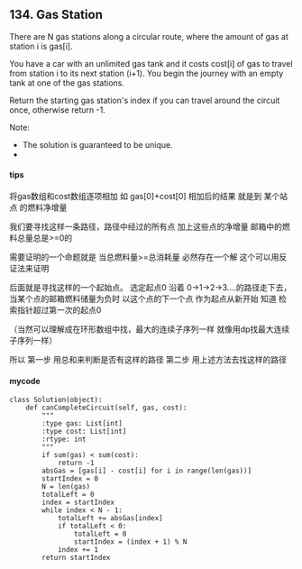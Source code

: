 ## 134. Gas Station

There are N gas stations along a circular route, where the amount of gas at station i is gas[i].

You have a car with an unlimited gas tank and it costs cost[i] of gas to travel from station i to its next station (i+1). You begin the journey with an empty tank at one of the gas stations.

Return the starting gas station's index if you can travel around the circuit once, otherwise return -1.

Note:
- The solution is guaranteed to be unique.
- 


#### tips
将gas数组和cost数组逐项相加 如 gas[0]+cost[0]
相加后的结果 就是到 某个站点 的燃料净增量

我们要寻找这样一条路径，路径中经过的所有点 加上这些点的净增量 邮箱中的燃料总量总是>=0的 

需要证明的一个命题就是 当总燃料量>=总消耗量 必然存在一个解
这个可以用反证法来证明

后面就是寻找这样的一个起始点。
选定起点0 
沿着 0->1->2->3....的路径走下去，当某个点的邮箱燃料储量为负时 以这个点的下一个点 作为起点从新开始 知道 检索指针超过第一次的起点0

（当然可以理解成在环形数组中找，最大的连续子序列一样 就像用dp找最大连续子序列一样）

所以 第一步 用总和来判断是否有这样的路径
第二步 用上述方法去找这样的路径

#### mycode

```
class Solution(object):
    def canCompleteCircuit(self, gas, cost):
        """
        :type gas: List[int]
        :type cost: List[int]
        :rtype: int
        """
        if sum(gas) < sum(cost):
            return -1
        absGas = [gas[i] - cost[i] for i in range(len(gas))]
        startIndex = 0
        N = len(gas)
        totalLeft = 0
        index = startIndex
        while index < N - 1:
            totalLeft += absGas[index]
            if totalLeft < 0:
                totalLeft = 0
                startIndex = (index + 1) % N
            index += 1
        return startIndex
```

